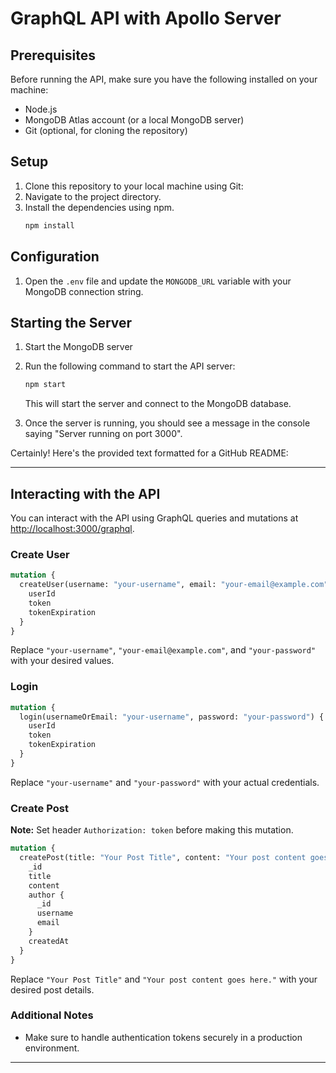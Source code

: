 
# GraphQL API with Apollo Server

## Prerequisites

Before running the API, make sure you have the following installed on your machine:

- Node.js
- MongoDB Atlas account (or a local MongoDB server)
- Git (optional, for cloning the repository)

## Setup

1. Clone this repository to your local machine using Git:
2. Navigate to the project directory.
3. Install the dependencies using npm.
   ```bash
   npm install
   ```

## Configuration

1. Open the `.env` file and update the `MONGODB_URL` variable with your MongoDB connection string.

## Starting the Server

1. Start the MongoDB server
2. Run the following command to start the API server:

   ```bash
   npm start
   ```

   This will start the server and connect to the MongoDB database.

3. Once the server is running, you should see a message in the console saying "Server running on port 3000".

Certainly! Here's the provided text formatted for a GitHub README:

---

## Interacting with the API

You can interact with the API using GraphQL queries and mutations at [http://localhost:3000/graphql](http://localhost:3000/graphql).

### Create User

```graphql
mutation {
  createUser(username: "your-username", email: "your-email@example.com", password: "your-password") {
    userId
    token
    tokenExpiration
  }
}
```

Replace `"your-username"`, `"your-email@example.com"`, and `"your-password"` with your desired values.

### Login

```graphql
mutation {
  login(usernameOrEmail: "your-username", password: "your-password") {
    userId
    token
    tokenExpiration
  }
}
```

Replace `"your-username"` and `"your-password"` with your actual credentials.

### Create Post

**Note:** Set header `Authorization: token` before making this mutation.

```graphql
mutation {
  createPost(title: "Your Post Title", content: "Your post content goes here.") {
    _id
    title
    content
    author {
      _id
      username
      email
    }
    createdAt
  }
}
```

Replace `"Your Post Title"` and `"Your post content goes here."` with your desired post details.

### Additional Notes

- Make sure to handle authentication tokens securely in a production environment.

---
